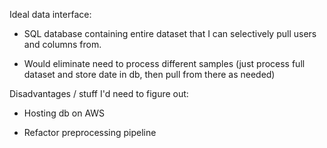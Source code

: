 

Ideal data interface:

- SQL database containing entire dataset that I can selectively pull users and
  columns from.

- Would eliminate need to process different samples (just process full dataset
  and store date in db, then pull from there as needed)


Disadvantages / stuff I'd need to figure out:

- Hosting db on AWS

- Refactor preprocessing pipeline




